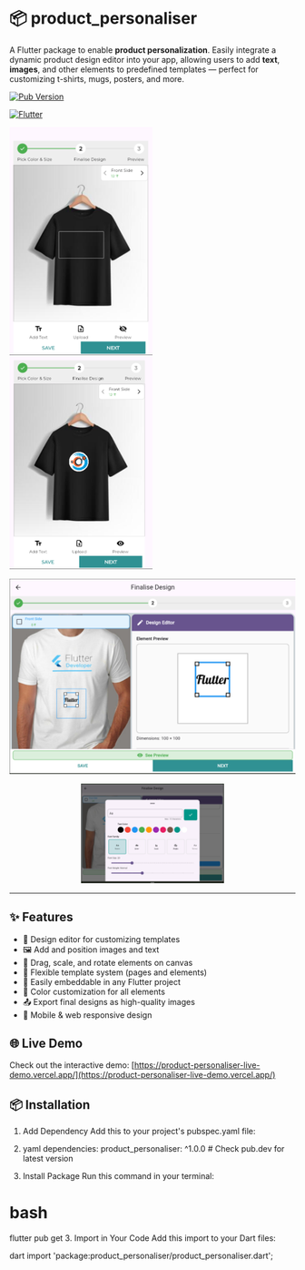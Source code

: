 # 📦 product_personaliser

A Flutter package to enable **product personalization**. Easily integrate a dynamic product design editor into your app, allowing users to add **text**, **images**, and other elements to predefined templates — perfect for customizing t-shirts, mugs, posters, and more.

[![Pub Version](https://img.shields.io/pub/v/product_personaliser?color=blue)](https://pub.dev/packages/product_personaliser)
<!-- [![License](https://img.shields.io/badge/license-MIT-green)](https://github.com/yourusername/product_personaliser/blob/main/LICENSE) -->
[![Flutter](https://img.shields.io/badge/flutter-%3E%3D3.0.0-blue)](https://flutter.dev)

<p>
  <img src="assets/preview1.png" width="50%">
  <img src="assets/preview2.png" width="50%">
</p>
<p align="center">
  <img src="assets/preview3.png">
</p>
<p align="center">
  <img src="assets/preview4.png" width="50%">
</p>

---

## ✨ Features

- 🎨 Design editor for customizing templates
- 🖼️ Add and position images and text
- 📐 Drag, scale, and rotate elements on canvas
- 🧩 Flexible template system (pages and elements)
- 🧱 Easily embeddable in any Flutter project
- 🌈 Color customization for all elements
- 📤 Export final designs as high-quality images
- 📱 Mobile & web responsive design

## 🌐 Live Demo

Check out the interactive demo: [https://product-personaliser-live-demo.vercel.app/](https://product-personaliser-live-demo.vercel.app/)

## 📦 Installation
1. Add Dependency
Add this to your project's pubspec.yaml file:

1. yaml
dependencies:
  product_personaliser: ^1.0.0  # Check pub.dev for latest version
2. Install Package
Run this command in your terminal:

# bash
flutter pub get
3. Import in Your Code
Add this import to your Dart files:

dart
import 'package:product_personaliser/product_personaliser.dart';